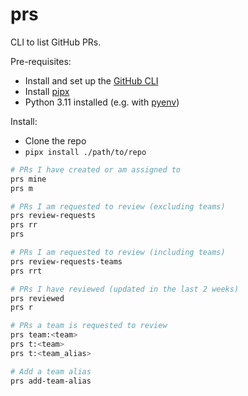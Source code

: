 # prs

CLI to list GitHub PRs.

Pre-requisites:

* Install and set up the [GitHub CLI](https://cli.github.com/)
* Install [pipx](https://pipx.pypa.io/stable/)
* Python 3.11 installed (e.g. with [pyenv](https://github.com/pyenv/pyenv)) 

Install:

* Clone the repo
* `pipx install ./path/to/repo`

```bash
# PRs I have created or am assigned to
prs mine
prs m

# PRs I am requested to review (excluding teams)
prs review-requests
prs rr
prs

# PRs I am requested to review (including teams)
prs review-requests-teams
prs rrt

# PRs I have reviewed (updated in the last 2 weeks)
prs reviewed
prs r

# PRs a team is requested to review
prs team:<team>
prs t:<team>
prs t:<team_alias>

# Add a team alias
prs add-team-alias
```